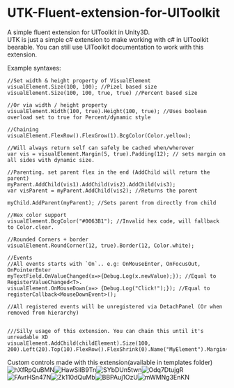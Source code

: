 # UTK-Fluent-extension-for-UIToolkit
A simple fluent extension for UIToolkit in Unity3D.  
UTK is just a simple c# extension to make working with c# in UIToolkit bearable. You can still use UIToolkit documentation to work with this extension.  

Example syntaxes:  
```
//Set width & height property of VisualElement  
visualElement.Size(100, 100); //Pizel based size
visualElement.Size(100, 100, true, true) //Percent based size

//Or via width / height property
visualElement.Width(100, true).Height(100, true); //Uses boolean overload set to true for Percent/dynamic style

//Chaining  
visualElement.FlexRow().FlexGrow(1).BcgColor(Color.yellow);

//Will always return self can safely be cached when/wherever
var vis = visualElement.Margin(5, true).Padding(12); // sets margin on all sides with dynamic size.  

//Parenting. set parent flex in the end (AddChild will return the parent)
myParent.AddChild(vis1).AddChild(vis2).AddChild(vis3);
var visParent = myParent.AddChild(vis2); //Returns the parent

myChild.AddParent(myParent); //Sets parent from directly from child

//Hex color support
visualElement.BcgColor("#0063B1"); //Invalid hex code, will fallback to Color.clear.

//Rounded Corners + border
visualElement.RoundCorner(12, true).Border(12, Color.white);

//Events
//All events starts with `On`.. e.g: OnMouseEnter, OnFocusOut, OnPointerEnter
myTextField.OnValueChanged(x=>{Debug.Log(x.newValue);}); //Equal to RegisterValueChanged<T>.
visualElement.OnMouseDown(x=> {Debug.Log("Click!");}); //Equal to registerCallback<MouseDownEvent>();

//All registered events will be unregistered via DetachPanel (Or when removed from hierarchy)


///Silly usage of this extension. You can chain this until it's unreadable XD
visualElement.AddChild(childElement).Size(100, 200).Left(20).Top(10).FlexRow().FlexShrink(0).Name("MyElement").Margin(5).Padding(10).AddParent(parentVis).FlexRow().FlexGrow(1).BcgColor(Color.blue);
```

  
  
Custom controls made with this extension(available in templates folder)  
![hXfRpQuBMN](https://user-images.githubusercontent.com/64100867/233269564-a9b7ba88-c794-41e0-bc5d-f98331a6f4fa.gif)![HawSiIB9Tn](https://user-images.githubusercontent.com/64100867/233269630-db91c657-e5c6-4087-b42f-1de6a355a618.gif)![SYbDUn5twn](https://user-images.githubusercontent.com/64100867/233269709-187d783b-79be-4ddf-b7bf-d81015daa5bd.gif)![Odq7DtujgR](https://user-images.githubusercontent.com/64100867/233269740-17eaa432-ce08-4d29-a289-dc51ba3e8141.gif)
![FAvrHSn47N](https://user-images.githubusercontent.com/64100867/233269764-2fea21c3-1a48-4ce0-b094-59b7947c3586.gif)![Zk110dQuMb](https://user-images.githubusercontent.com/64100867/233269824-171a5eaf-a84b-4349-b324-2e79dd9ac799.gif)![BBPAuj1OzU](https://user-images.githubusercontent.com/64100867/233269852-66e3b30d-67f8-4509-8441-63804f422b24.gif)![mWMNg3EnKN](https://user-images.githubusercontent.com/64100867/233270240-8a5b4bf7-724d-4756-85c2-37acfd704620.gif)



